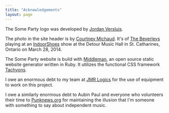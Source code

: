 ```yaml
---
title: "Acknowledgements"
layout: page
---
```


The Some Party logo was developed by [Jordan Versluis](http://www.jordanversluis.net/).

The photo in the site header is by [Courtney Michaud](http://www.courtneymichaudphotography.com). It's of [The Beverleys](https://thebeverleys.bandcamp.com/) playing at an [IndoorShoes](http://www.indoorshoesmusic.com) show at the Detour Music Hall in St. Catharines, Ontario on March 28, 2014.

The Some Party website is build with [Middleman](https://middlemanapp.com/), an open source static website generator written in Ruby. It utilizes the functional CSS framework [Tachyons](http://tachyons.io/).

I owe an enormous debt to my team at [JMR Logics](https://www.jmr.ca) for the use of equipment to work on this project.

I owe a similarly enormous debt to Aubin Paul and everyone who volunteers their time to [Punknews.org](https://www.punknews.org) for maintaining the illusion that I'm someone with something to say about independent music.
